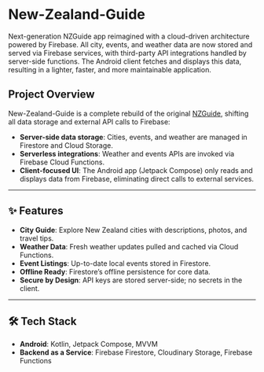 # New-Zealand-Guide

Next-generation NZGuide app reimagined with a cloud-driven architecture powered by Firebase. All city, events, and weather data are now stored and served via Firebase services, with third-party API integrations handled by server-side functions. The Android client fetches and displays this data, resulting in a lighter, faster, and more maintainable application.

## Project Overview

New-Zealand-Guide is a complete rebuild of the original [NZGuide](https://github.com/DoggyDoggyDoggy/NZGuide), shifting all data storage and external API calls to Firebase:

* **Server-side data storage**: Cities, events, and weather are managed in Firestore and Cloud Storage.
* **Serverless integrations**: Weather and events APIs are invoked via Firebase Cloud Functions.
* **Client-focused UI**: The Android app (Jetpack Compose) only reads and displays data from Firebase, eliminating direct calls to external services.

---

## ✨ Features

* **City Guide**: Explore New Zealand cities with descriptions, photos, and travel tips.
* **Weather Data**: Fresh weather updates pulled and cached via Cloud Functions.
* **Event Listings**: Up-to-date local events stored in Firestore.
* **Offline Ready**: Firestore’s offline persistence for core data.
* **Secure by Design**: API keys are stored server-side; no secrets in the client.

---

## 🛠 Tech Stack

* **Android**: Kotlin, Jetpack Compose, MVVM
* **Backend as a Service**: Firebase Firestore, Сloudinary Storage, Firebase Functions

